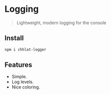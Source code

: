 # Logging 

> Lightweight, modern logging for the console

## Install

```sh
npm i chhlat-logger
```

## Features
* Simple.
* Log levels.
* Nice coloring.

